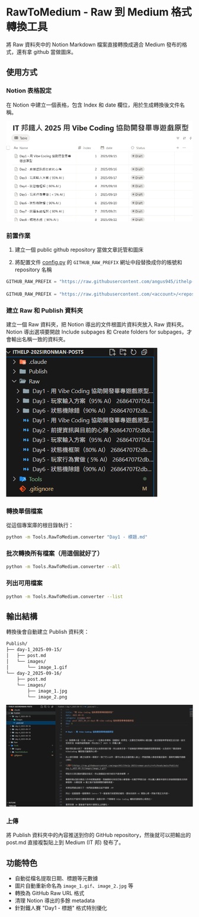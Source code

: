 # RawToMedium - Raw 到 Medium 格式轉換工具

將 Raw 資料夾中的 Notion Markdown 檔案直接轉換成適合 Medium 發布的格式，還有拿 github 當做圖床。

## 使用方式

### Notion 表格設定

在 Notion 中建立一個表格，包含 Index 和 date 欄位，用於生成轉換後文件名稱。

![](Example/Example_Notion.png)

### 前置作業

1. 建立一個 public github repository 當做文章託管和圖床

2. 將配置文件 [config.py](./config.py) 的 `GITHUB_RAW_PREFIX` 網址中段替換成你的帳號和 repository 名稱

```python
GITHUB_RAW_PREFIX = "https://raw.githubusercontent.com/angus945/ithelp-2025ironman-posts/refs/heads/main/Publish/"

GITHUB_RAW_PREFIX = "https://raw.githubusercontent.com/<account>/<repository>/refs/heads/main/Publish/"
```

### 建立 Raw 和 Publish 資料夾

建立一個 Raw 資料夾，把 Notion 導出的文件根圖片資料夾放入 Raw 資料夾。Notion 導出選項要開啟 Include subpages 和 Create folders for subpages，才會輸出名稱一致的資料夾。

![](Example/Example_Raw_Structure.png)

### 轉換單個檔案

從這個專案庫的根目錄執行：

```bash
python -m Tools.RawToMedium.converter "Day1 - 標題.md"
```

### 批次轉換所有檔案（用這個就好了）

```bash
python -m Tools.RawToMedium.converter --all
```

### 列出可用檔案

```bash
python -m Tools.RawToMedium.converter --list
```

## 輸出結構

轉換後會自動建立 Publish 資料夾：

```
Publish/
├── day-1_2025-09-15/
│   ├── post.md
│   └── images/
│       └── image_1.gif
└── day-2_2025-09-16/
    ├── post.md
    └── images/
        ├── image_1.jpg
        └── image_2.png
```

![](Example/Example_Publish_Structure.png)

### 上傳

將 Publish 資料夾中的內容推送到你的 GitHub repository，然後就可以把輸出的 post.md 直接複製貼上到 Medium (IT 邦) 發布了。

## 功能特色

- 自動從檔名提取日期、標題等元數據
- 圖片自動重新命名為 `image_1.gif`、`image_2.jpg` 等
- 轉換為 GitHub Raw URL 格式
- 清理 Notion 導出的多餘 metadata
- 針對鐵人賽 "Day1 - 標題" 格式特別優化

